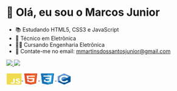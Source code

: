 #  👋 Olá, eu sou o Marcos Junior
- 📚 Estudando HTML5, CSS3 e JavaScript
- 🎯 Técnico em Eletrônica
- 👨‍🎓 Cursando Engenharia Eletrõnica
- 🔔 Contate-me no email: mmartinsdossantosjunior@gmail.com

<div>
  <a href="https://github.com/markosjr">
  <img height="180em" src="https://github-readme-stats.vercel.app/api?username=markosjr&show_icons=true&theme=onedark&include_all_commits=true&count_private=true"/>
  <img height="180em" src="https://github-readme-stats.vercel.app/api/top-langs/?username=markosjr&layout=compact&langs_count=7&theme=onedark"/>
  
  </div>
  
  <div style="display: inline_block"><br>
  <img align="center" alt="Markosjr-Js" height="30" width="40" src="https://raw.githubusercontent.com/devicons/devicon/master/icons/javascript/javascript-plain.svg">
  <!--<img align="center" alt="Markosjr-React" height="30" width="40" src="https://raw.githubusercontent.com/devicons/devicon/master/icons/react/react-original.svg">-->
  <img align="center" alt="Markosjr-HTML" height="30" width="40" src="https://raw.githubusercontent.com/devicons/devicon/master/icons/html5/html5-original.svg">
  <img align="center" alt="Markosjr-CSS" height="30" width="40" src="https://raw.githubusercontent.com/devicons/devicon/master/icons/css3/css3-original.svg">
  <!-- <img align="center" alt="Markosjr-Ts" height="30" width="40" src="https://raw.githubusercontent.com/devicons/devicon/master/icons/typescript/typescript-plain.svg"> -->
   <img align="center" alt="Markosjr-C" height="30" width="40" src="https://raw.githubusercontent.com/devicons/devicon/master/icons/c/c-original.svg">
  
</div>
  
  ##
